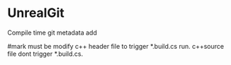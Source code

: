 # UnrealGit
Compile time git metadata add

#mark
must be modify c++ header file to trigger *.build.cs run. 
c++source file dont trigger *.build.cs.
